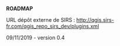 **ROADMAP**

URL dépôt externe de SIRS : http://qgis.sirs-fr.com/qgis_repo_sirs_dev/plugins.xml

09/11/2019 - version 0.4